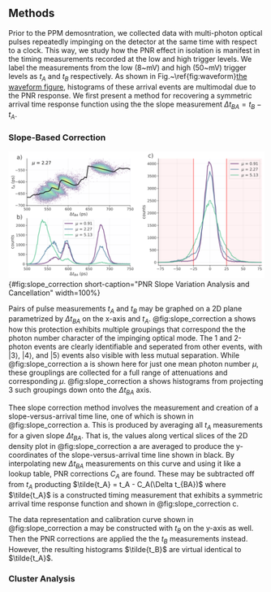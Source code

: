 ## Methods

<!-- In paper -->

Prior to the PPM demosntration, we collected data with multi-photon optical pulses repeatedly impinging on the detector at the same time with respect to a clock. This way, we study how the PNR effect in isolation is manifest in the timing measurements recorded at the low and high trigger levels. We label the measurements from the low (8~mV) and high (50~mV) trigger levels as $t_A$ and $t_B$ respectively. As shown in <span class="latex"> Fig.~\ref{fig:waveform}</span><span class="html">[the waveform figure](section_03_introduction.md#fig:waveform)</span>, histograms of these arrival events are multimodal due to the PNR response. We first present a method for recovering a symmetric arrival time response function using the the slope measurement $\Delta t_{BA} = t_B - t_A$. 

### Slope-Based Correction

![**PNR Slope Variation Analysis and Cancellation** a) 2D histogram of RF pulse measurements. Through graphing slope $\Delta t_{BA}$ on the x-axis and arrival time $t_A$ on the y-axis, a series of groupings are visible that identify the discrete photon numbers detected. ](./figs_03/slope_cancellation_light.svg){#fig:slope_correction short-caption="PNR Slope Variation Analysis and Cancellation" width=100%}


Pairs of pulse measurements $t_A$ and $t_B$ may be graphed on a 2D plane parametrized by  $\Delta t_{BA}$ on the x-axis and $t_A$. @fig:slope_correction a shows how this protection exhibits multiple groupings that correspond the the photon number character of the impinging optical mode. The 1 and 2-photon events are clearly identifiable and seperated from other events, with $|3\rangle$, $|4\rangle$, and $|5\rangle$ events also visible with less mutual separation. While @fig:slope_correction a is shown here for just one mean photon number $\mu$, these grouplings are collected for a full range of attenuations and corresponding $\mu$. @fig:slope_correction a shows histograms from projecting 3 such groupings down onto the $\Delta t_{BA}$ axis. 

Thee slope correction method involves the measurement and creation of a slope-versus-arrival time line, one of which is shown in @fig:slope_correction a. This is produced by averaging all $t_A$ measurements for a given slope $\Delta t_{BA}$. That is, the values along vertical slices of the 2D density plot in @fig:slope_correction a are averaged to produce the y-coordinates of the slope-versus-arrival time line shown in black. By interpolating new $\Delta t_{BA}$ measurements on this curve and using it like a lookup table, PNR corrections $C_A$ are found. These may be subtracted off from $t_A$ producting $\tilde{t_A} = t_A - C_A(\Delta t_{BA})$ where $\tilde{t_A}$ is a constructed timing measurement that exhibits a symmetric arrival time response function and shown in @fig:slope_correction c. 

The data representation and calibration curve shown in @fig:slope_correction a may be constructed with $t_B$ on the y-axis as well. Then the PNR corrections are applied the the $t_B$ measurements instead. However, the resulting histograms $\tilde{t_B}$ are virtual identical to $\tilde{t_A}$. 


### Cluster Analysis